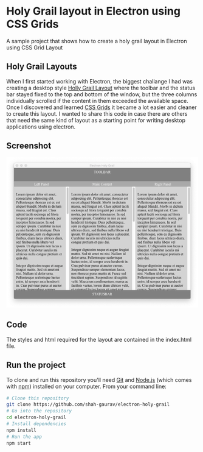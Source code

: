 # Holy Grail layout in Electron using CSS Grids
A sample project that shows how to create a holy grail layout in Electron using CSS Grid Layout

## Holy Grail Layouts
When I first started working with Electron, the biggest challange I had was creating a desktop style [Holly Grail Layout](https://en.wikipedia.org/wiki/Holy_grail_%28web_design%29) where the toolbar and the status bar stayed fixed to the top and bottom of the window, but the three columns individually scrolled if the content in them exceeded the available space. Once I discovered and learned [CSS Grids](https://www.w3schools.com/css/css_grid.asp) it became a lot easier and cleaner to create this layout. I wanted to share this code in case there are others that need the same kind of layout as a starting point for writing desktop applications using electron. 

## Screenshot
![Screenshot](https://github.com/shah-gaurav/electron-holy-grail/blob/master/Screenshot.png)

## Code
The styles and html required for the layout are contained in the index.html file.

## Run the project
To clone and run this repository you'll need [Git](https://git-scm.com) and [Node.js](https://nodejs.org/en/download/) (which comes with [npm](http://npmjs.com)) installed on your computer. From your command line:

```bash
# Clone this repository
git clone https://github.com/shah-gaurav/electron-holy-grail
# Go into the repository
cd electron-holy-grail
# Install dependencies
npm install
# Run the app
npm start
```